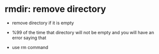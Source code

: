 # rmdir: remove directory

- remove directory if it is empty

- %99 of the time that directory will not be empty and you will have an error saying that

- use rm command
